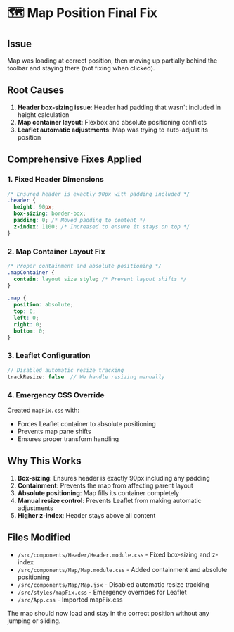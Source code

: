 # 🗺️ Map Position Final Fix

## Issue
Map was loading at correct position, then moving up partially behind the toolbar and staying there (not fixing when clicked).

## Root Causes
1. **Header box-sizing issue**: Header had padding that wasn't included in height calculation
2. **Map container layout**: Flexbox and absolute positioning conflicts
3. **Leaflet automatic adjustments**: Map was trying to auto-adjust its position

## Comprehensive Fixes Applied

### 1. **Fixed Header Dimensions**
```css
/* Ensured header is exactly 90px with padding included */
.header {
  height: 90px;
  box-sizing: border-box;
  padding: 0; /* Moved padding to content */
  z-index: 1100; /* Increased to ensure it stays on top */
}
```

### 2. **Map Container Layout Fix**
```css
/* Proper containment and absolute positioning */
.mapContainer {
  contain: layout size style; /* Prevent layout shifts */
}

.map {
  position: absolute;
  top: 0;
  left: 0;
  right: 0;
  bottom: 0;
}
```

### 3. **Leaflet Configuration**
```javascript
// Disabled automatic resize tracking
trackResize: false  // We handle resizing manually
```

### 4. **Emergency CSS Override**
Created `mapFix.css` with:
- Forces Leaflet container to absolute positioning
- Prevents map pane shifts
- Ensures proper transform handling

## Why This Works

1. **Box-sizing**: Ensures header is exactly 90px including any padding
2. **Containment**: Prevents the map from affecting parent layout
3. **Absolute positioning**: Map fills its container completely
4. **Manual resize control**: Prevents Leaflet from making automatic adjustments
5. **Higher z-index**: Header stays above all content

## Files Modified
- `/src/components/Header/Header.module.css` - Fixed box-sizing and z-index
- `/src/components/Map/Map.module.css` - Added containment and absolute positioning
- `/src/components/Map/Map.jsx` - Disabled automatic resize tracking
- `/src/styles/mapFix.css` - Emergency overrides for Leaflet
- `/src/App.css` - Imported mapFix.css

The map should now load and stay in the correct position without any jumping or sliding.